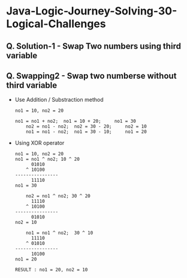 # Java-Logic-Journey-Solving-30-Logical-Challenges

## Q. Solution-1 - Swap Two numbers using third variable

## Q. Swapping2 - Swap two numberse without third variable
  - Use Addition / Substraction method
     ```
     no1 = 10, no2 = 20
     
     no1 = no1 + no2;  no1 = 10 + 20;     no1 = 30
		 no2 = no1 - no2;  no2 = 30 - 20;     no2 = 10
		 no1 = no1 - no2;  no1 = 30 - 10;     no1 = 20
     ```
  - Using XOR operator
      ```
      no1 = 10, no2 = 20
      no1 = no1 ^ no2; 10 ^ 20
            01010
          ^ 10100
      ----------------
            11110       
      no1 = 30
      
		  no2 = no1 ^ no2; 30 ^ 20
            11110
          ^ 10100
      ----------------
            01010
      no2 = 10

		  no1 = no1 ^ no2;  30 ^ 10
            11110
          ^ 01010
      ----------------
            10100
      no1 = 20

      RESULT : no1 = 20, no2 = 10
      ```

